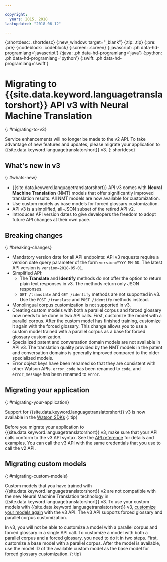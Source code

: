 ```yaml
---

copyright:
  years: 2015, 2018
lastupdated: "2018-06-12"

---
```


{:shortdesc: .shortdesc}
{:new_window: target="_blank"}
{:tip: .tip}
{:pre: .pre}
{:codeblock: .codeblock}
{:screen: .screen}
{:javascript: .ph data-hd-programlang='javascript'}
{:java: .ph data-hd-programlang='java'}
{:python: .ph data-hd-programlang='python'}
{:swift: .ph data-hd-programlang='swift'}

# Migrating to {{site.data.keyword.languagetranslatorshort}} API v3 with Neural Machine Translation
{: #migrating-to-v3}

Service enhancements will no longer be made to the v2 API. To take advantage of new features and updates, please migrate your application to {{site.data.keyword.languagetranslatorshort}} v3.
{: shortdesc}

## What's new in v3
{: #whats-new}

-  {{site.data.keyword.languagetranslatorshort}} API v3 comes with **Neural Machine Translation** (NMT) models that offer significantly improved translation results. All NMT models are now available for customization.
-  Use custom models as base models for forced glossary customization.
-  API v3 is a simplified, all-JSON subset of the retired API v2.
-  Introduces API version dates to give developers the freedom to adopt future API changes at their own pace.

## Breaking changes
{: #breaking-changes}

- Mandatory version date for all API endpoints: API v3 requests require a version date query parameter of the form `version=YYYY-MM-DD`. The latest API version is `version=2018-05-01`.
- Simplified API:
  - The **Translate** and **Identify** methods do not offer the option to return plain text responses in v3. The methods return only JSON responses.
  - `GET /translate` and `GET /identify` methods are not supported in v3. Use the `POST /translate` and `POST /identify` methods instead. 
- Monolingual corpus customization is not supported in v3.
- Creating custom models with both a parallel corpus and forced glossary now needs to be done in two API calls. First, customize the model with a parallel corpus. After the custom model has finished training, customize it again with the forced glossary. This change allows you to use a custom model trained with a parallel corpus as a base for forced glossary customization.
- Specialized patent and conversation domain models are not available in API v3. The translation quality provided by the NMT models in the patent and conversation domains is generally improved compared to the older specialized models.
- Error object keys have been renamed so that they are consistent with other Watson APIs. `error_code` has been renamed to `code`, and `error_message` has been renamed to `error`.


## Migrating your application
{: #migrating-your-application}

Support for {{site.data.keyword.languagetranslatorshort}} v3 is now available in the [Watson SDKs](https://console.bluemix.net/docs/services/watson/getting-started-sdks.html)
{: tip}

Before you migrate your application to {{site.data.keyword.languagetranslatorshort}} v3, make sure that your API calls conform to the v3 API syntax. See the [API reference](https://www.ibm.com/watson/developercloud/language-translator/api/v3) for details and examples. You can call the v3 API with the same credentials that you use to call the v2 API.

## Migrating custom models
{: #migrating-custom-models}

Custom models that you have trained with {{site.data.keyword.languagetranslatorshort}} v2 are not compatible with the new Neural Machine Translation technology in {{site.data.keyword.languagetranslatorshort}} v3. To use your custom models with {{site.data.keyword.languagetranslatorshort}} v3, [customize your models again](customizing.html) with the v3 API. The v3 API supports forced glossary and parallel corpus customization.

In v3, you will not be able to customize a model with a parallel corpus and forced glossary in a single API call. To customize a model with both a parallel corpus and a forced glossary, you need to do it in two steps. First, customize a base model with a parallel corpus. After the model is available, use the model ID of the available custom model as the base model for forced glossary customization.
{: tip}


















